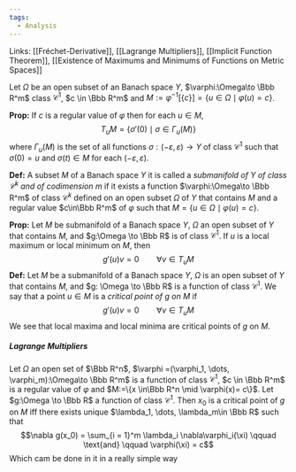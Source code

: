 ```yaml
---
tags:
  - Analysis
---
```

Links: [[Fréchet-Derivative]], [[Lagrange Multipliers]], [[Implicit Function Theorem]], [[Existence of Maximums and Minimums of Functions on Metric Spaces]]

Let $\Omega$ be an open subset of an Banach space $Y$, $\varphi:\Omega\to \Bbb R^m$ class $\mathcal C^1$, $c \in \Bbb R^m$ and $M:= \varphi^{-1}[\{c\}] = \{u \in \Omega\mid \varphi(u) = c \}$.   

**Prop:** If $c$ is a regular value of $\varphi$ then for each $u \in M$, $$T_uM = \{\sigma'(0) \mid \sigma\in \Gamma_u(M)\}$$where $\Gamma_u(M)$ is the set of all functions $\sigma:(-\varepsilon, \varepsilon) \to Y$ of class $\mathcal C^1$ such that $\sigma(0) = u$ and $\sigma(t)\in M$ for each $(-\varepsilon, \varepsilon)$. 

**Def:** A subset $M$ of a Banach space $Y$ it is called a *submanifold of $Y$ of class $\mathcal C^k$ and of codimension* $m$ if it exists a function $\varphi:\Omega\to \Bbb R^m$ of class $\mathcal C^k$ defined on an open subset $\Omega$ of $Y$ that contains $M$ and a regular value $c\in\Bbb R^m$ of $\varphi$ such that $M=\{u\in \Omega \mid \varphi(u) =c \}$. 

**Prop:** Let $M$ be submanifold of a Banach space $Y$, $\Omega$ an open subset of $Y$ that contains $M$, and $g:\Omega \to \Bbb R$ is of class $\mathcal C^1$. If $u$ is a local maximum or local minimum on $M$, then $$g'(u) v = 0 \qquad \forall v \in T_u M$$
**Def:** Let $M$ be a submanifold of a Banach space $Y$, $\Omega$ is an open subset of $Y$ that contains $M$, and $g: \Omega \to \Bbb R$ is a function of class $\mathcal C^1$. We say that a point $u\in M$ is a *critical point of $g$ on* $M$ if$$g'(u) v = 0 \qquad \forall v \in T_u M$$
We see that local maxima and local minima are critical points of $g$ on $M$.

##### Lagrange Multipliers
Let $\Omega$ an open set of $\Bbb R^n$, $\varphi =(\varphi_1, \dots, \varphi_m):\Omega\to \Bbb R^m$ is a function of class $\mathcal C^1$, $c \in \Bbb R^m$ is a regular value of $\varphi$ and $M:=\{x \in\Bbb R^n \mid \varphi(x)= c\}$. Let $g:\Omega \to \Bbb R$ a function of class $\mathcal C^1$. Then $x_0$ is a critical point of $g$ on $M$ iff there exists unique $\lambda_1, \dots, \lambda_m\in \Bbb R$ such that $$\nabla g(x_0) = \sum_{i = 1}^m \lambda_i \nabla\varphi_i(\xi) \qquad \text{and} \qquad \varphi(\xi) = c$$
Which cam be done in it in a really simple way